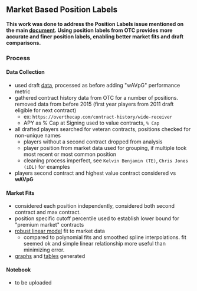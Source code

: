 ## Market Based Position Labels

**This work was done to address the Position Labels issue mentioned on the main [document](/README.md). Using position labels from OTC provides more accurate and finer position labels, enabling better market fits and draft comparisons.**

### Process

#### Data Collection
 - used draft [data](/data/draft_2011-2023.csv), processed as before adding "wAVpG" performance metric
 - gathered contract history data from OTC for a number of positions. removed data from before 2015 (first year players from 2011 draft eligible for next contract)
   - ex: `https://overthecap.com/contract-history/wide-receiver`  
   - APY as % Cap at Signing used to value contracts, `% Cap`
 - all drafted players searched for veteran contracts, positions checked for non-unique names
   - players without a second contract dropped from analysis
   - player position from market data used for grouping, if multiple took most recent or most common position
   - cleaning process imperfect, see `Kelvin Benjamin (TE)`, `Chris Jones (iDL)` for examples
 - players second contract and highest value contract considered vs **wAVpG**
 
#### Market Fits
 - considered each position independently, considered both second contract and max contract.
 - position specific cutoff percentile used to establish lower bound for "premium market" contracts
 - [robust linear model](https://www.statsmodels.org/dev/generated/statsmodels.robust.robust_linear_model.RLM.html#statsmodels.robust.robust_linear_model.RLM) fit to market data
   - compared to polynomial fits and smoothed spline interpolations. fit seemed ok and simple linear relationship more useful than minimizing error.
 - [graphs](./graphs) and [tables](./graphs) generated
 
#### Notebook

 - to be uploaded 
 